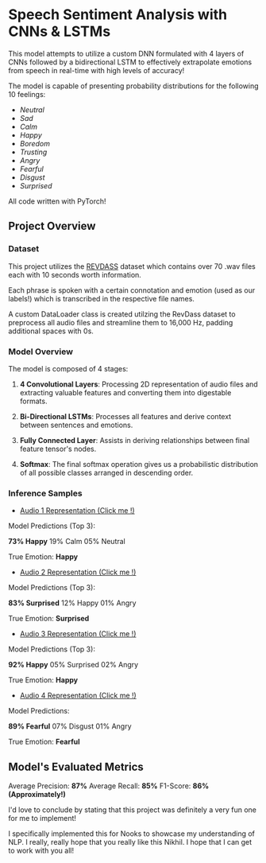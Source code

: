 # Speech Sentiment Analysis with CNNs & LSTMs

This model attempts to utilize a custom DNN formulated with 4 layers of CNNs followed by a bidirectional LSTM to effectively extrapolate emotions from speech in real-time with high levels of accuracy!

The model is capable of presenting probability distributions for the following 10 feelings:

- *Neutral*
- *Sad*
- *Calm*
- *Happy*
- *Boredom*
- *Trusting*
- *Angry*
- *Fearful*
- *Disgust*
- *Surprised*

All code written with PyTorch!

## Project Overview

### Dataset

This project utilizes the [REVDASS](https://zenodo.org/records/1188976) dataset which contains over 70 .wav files each with 10 seconds worth information.

Each phrase is spoken with a certain connotation and emotion (used as our labels!) which is transcribed in the respective file names.

A custom DataLoader class is created utilzing the RevDass dataset to preprocess all audio files and streamline them to 16,000 Hz, padding additional spaces with 0s.

### Model Overview

The model is composed of 4 stages: 

1. **4 Convolutional Layers**: Processing 2D representation of audio files and extracting valuable features and converting them into digestable formats.

2. **Bi-Directional LSTMs**: Processes all features and derive context between sentences and emotions.

3. **Fully Connected Layer**: Assists in deriving relationships between final feature tensor's nodes.

4. **Softmax**: The final softmax operation gives us a probabilistic distribution of all possible classes arranged in descending order.


### Inference Samples

- [Audio 1 Representation (Click me !)](./data/dataset_speech/Actor_01/03-01-03-01-01-01-01.wav)

Model Predictions (Top 3):

**73% Happy**
19% Calm
05% Neutral

True Emotion: **Happy** 

- [Audio 2 Representation (Click me !)](./data/dataset_speech/Actor_01/03-01-08-02-01-02-01.wav)

Model Predictions (Top 3):

**83% Surprised**
12% Happy
01% Angry

True Emotion: **Surprised** 

- [Audio 3 Representation (Click me !)](./data/dataset_song/Actor_24/03-01-03-02-01-02-24.wav)

Model Predictions (Top 3):

**92% Happy**
05% Surprised
02% Angry

True Emotion: **Happy** 

- [Audio 4 Representation (Click me !)](./data/dataset_song/Actor_24/03-01-06-01-02-01-24.wav)

Model Predictions:

**89% Fearful**
07% Disgust
01% Angry

True Emotion: **Fearful** 


## Model's Evaluated Metrics

Average Precision: **87%**
Average Recall: **85%**
F1-Score: **86% (Approximately!)**

I'd love to conclude by stating that this project was definitely a very fun one for me to implement! 

I specifically implemented this for Nooks to showcase my understanding of NLP. I really, really hope that you really like this Nikhil. I hope that I can get to work with you all!
